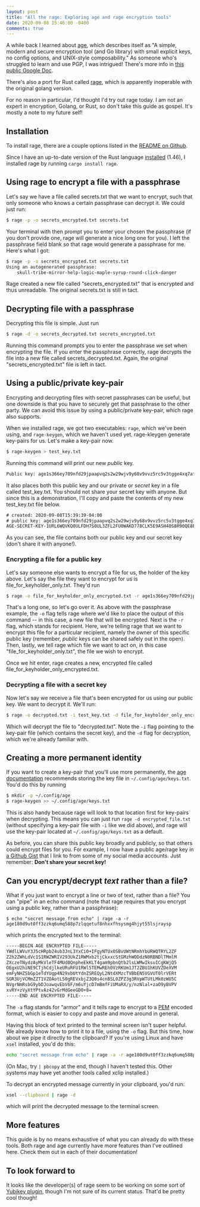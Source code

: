```yaml
---
layout: post
title: "All the rage: Exploring age and rage encryption tools"
date: 2020-09-08 15:46:00 -0400
comments: true
---
```


A while back I learned about [age](https://github.com/FiloSottile/age), which describes itself as "A simple, modern and secure encryption tool (and Go library) with small explicit keys, no config options, and UNIX-style composability." As someone who's struggled to learn and use PGP, I was intrigued! There's more info in [this public Google Doc](https://docs.google.com/document/d/11yHom20CrsuX8KQJXBBw04s80Unjv8zCg_A7sPAX_9Y/preview). 

There's also a port for Rust called [rage](https://github.com/str4d/rage), which is apparently inoperable with the original golang version. 

For no reason in particular, I'd thought I'd try out rage today. I am not an expert in encryption, Golang, or Rust, so don't take this guide as gospel. It's mostly a note to my future self!

## Installation

To install rage, there are a couple options listed in the [README on Github](https://github.com/str4d/rage#installation).

Since I have an up-to-date version of the Rust language [installed](https://www.rust-lang.org/tools/install) (1.46), I installed rage by running `cargo install rage`. 

## Using rage to encrypt a file with a passphrase 

Let's say we have a file called secrets.txt that we want to encrypt, such that only someone who knows a certain passphrase can decrypt it. We could just run:

```bash
$ rage -p -o secrets_encrypted.txt secrets.txt
```

Your terminal with then prompt you to enter your chosen the passphrase (if you don't provide one, rage will generate a nice long one for you). I left the passphrase field blank so that rage would generate a passphrase for me. Here's what I got:

```bash
$ rage -p -o secrets_encrypted.txt secrets.txt 
Using an autogenerated passphrase:
    skull-tribe-mirror-help-logic-maple-syrup-round-click-danger
```

Rage created a new file called "secrets_encrypted.txt" that is encrypted and thus unreadable. The original secrets.txt is still in tact. 

## Decrypting file with a passphrase

Decrypting this file is simple. Just run 

```bash
$ rage -d -o secrets_decrypted.txt secrets_encrypted.txt 
```

Running this command prompts you to enter the passphrase we set when encrypting the file. If you enter the passphrase correctly, rage decrypts the file into a new file called secrets_decrypted.txt. Again, the original "secrets_encrypted.txt" file is left in tact.

## Using a public/private key-pair

Encrypting and decrypting files with secret passphrases can be useful, but one downside is that you have to securely get that passphrase to the other party. We can avoid this issue by using a public/private key-pair, which rage also supports. 

When we installed rage, we got two executables: `rage`, which we've been using, and `rage-keygen`, which we haven't used yet. rage-kleygen generate key-pairs for us. Let's make a key-pair now.

```bash
$ rage-keygen > test_key.txt
```

Running this command will print our new _public_ key. 

```txt
Public key: age1s366ey709nfd29jpaapvq2s2w29wjv9y68v9vvz5rc5v3tgge4xq7afnej
```

It also places both this public key and our private or _secret_ key in a file called test_key.txt. You should not share your secret key with anyone. But since this is a demonstration, I'll copy and paste the contents of my new test_key.txt file below.

```txt
# created: 2020-09-08T15:39:39-04:00                                                                     
# public key: age1s366ey709nfd29jpaapvq2s2w29wjv9y68v9vvz5rc5v3tgge4xq7afnej                                         
AGE-SECRET-KEY-1URL6WQVKQ0ULFDH7S0UL3ZFL2FU0WAKD778CLK5E9ASH40S8R90QE8E20V
```

As you can see, the file contains both our public key and our secret key (don't share it with anyone!).

### Encrypting a file for a public key 

Let's say someone else wants to encrypt a file for us, the holder of the key above. Let's say the file they want to encrypt for us is file_for_keyholder_only.txt. They'd run 

```bash
$ rage -o file_for_keyholder_only_encrypted.txt -r age1s366ey709nfd29jpaapvq2s2w29wjv9y68v9vvz5rc5v3tgge4xq7afnej file_for_keyholder_only.txt
```

That's a long one, so let's go over it. As above with the passphrase example, the `-o` flag tells rage where we'd like to place the output of this command -- in this case, a new file that will be encrypted. Next is the `-r` flag, which stands for recipient. Here, we're telling rage that we want to encrypt this file for a particular recipient, namely the owner of this specific public key (remember, _public_ keys can be shared safely out in the open). Then, lastly, we tell rage which file we want to act on, in this case "file_for_keyholder_only.txt", the file we wish to encrypt.

Once we hit enter, rage creates a new, encrypted file called file_for_keyholder_only_encrypted.txt. 

### Decrypting a file with a secret key

Now let's say we receive a file that's been encrypted for us using our public key. We want to decrypt it. We'll run:

```bash
$ rage -o decrypted.txt -i test_key.txt -d file_for_keyholder_only_encrypted.txt
```

Which will decrypt the file to "decrypted.txt". Note the `-i` flag pointing to the key-pair file (which contains the secret key), and the `-d` flag for decryption, which we're already familiar with. 

## Creating a more permanent identity 

If you want to create a key-pair that you'll use more permanently, the [age documentation](https://docs.google.com/document/d/11yHom20CrsuX8KQJXBBw04s80Unjv8zCg_A7sPAX_9Y/preview) recommends storing the key file in `~/.config/age/keys.txt`. You'd do this by running 

```bash
$ mkdir -p ~/.config/age
$ rage-keygen >> ~/.config/age/keys.txt
```

This is also handy because rage will look to that location first for key-pairs when decrypting. This means you can just run `rage -d encrypted_file.txt` (without specifying a key-pair file with `-i` like we did above), and rage will use the key-pair located at `~/.config/age/keys.txt` as a default.

As before, you can share this public key broadly and publicly, so that others could encrypt files for you. For example, I now have a public age/rage key in [a Github Gist](https://gist.github.com/sts10/4a4e01021b3a5ad42e9b73e0abd7b7e3) that I link to from some of my social media accounts. Just remember: **Don't share your secret key!**

## Can you encrypt/decrypt _text_ rather than a file?

What if you just want to encrypt a line or two of text, rather than a file? You can "pipe" in an echo command (note that rage requires that you encrypt using a public key, rather than a passphrase):

```
$ echo "secret message from echo" | rage -a -r age180d9ut0ff3zzkq6umq588p7zlqqetuf8nhxxfhsysmg4hjyt55lsjraysp 
```

which prints the encrypted text to the terminal:

```txt
-----BEGIN AGE ENCRYPTED FILE-----
YWdlLWVuY3J5cHRpb24ub3JnL3YxCi0+IFgyNTUxOSBvUWtNRmhYbURWQTRYL2ZF
Z2h2ZWhLdVc1S1RWZWRIV293UkZ1RWMxb2tjCkxxcStGMzhWODdzN0RBNDlTMmlM
ZXczeTNydzAyMkVleTF4MUd0QnpheEkKLT4gam9pbnQtb2lsLWMwIksuICgKWjQ5
OEgxU2hiNE9CTjhCdjlkeURuRFU1RWl5TEMwREh0VzRKUm1JT2ZBU1hKUVZOeXVM
emFyNHZSbGp1eTdYUgp4N29xbUtYdnZSREQyL2NtdXMzcTVBbEN5VGVUT0lrVERt
SGR3UjVCMmZZT1VZOAotLS0gREVxbjZ3Q0s4cnBSL0ZPZ3g3RVpWTUtLMk0zWU5C
NVgrNmRsbG9ybDJoawqvEbV6F/m6uYjcD7mBmfFiUMaRX/y/nzNlal+zaO9yBVPV
xvRY+zVyXtYPtvAz42vGrMdGeeGD0+8=
-----END AGE ENCRYPTED FILE-----
```

The `-a` flag stands for "armor" and it tells rage to encrypt to a [PEM](https://en.wikipedia.org/wiki/Privacy-Enhanced_Mail) encoded format, which is easier to copy and paste and move around in general. 

Having this block of text printed to the terminal screen isn't super helpful. We already know how to print it to a file, using the `-o` flag. But this time, how about we pipe it directly to the clipboard? If you're using Linux and have `xsel` installed, you'd do this:

```bash
echo "secret message from echo" | rage -a -r age180d9ut0ff3zzkq6umq588p7zlqqetuf8nhxxfhsysmg4hjyt55lsjraysp | xsel --clipboard
```

(On Mac, try `| pbcopy` at the end, though I haven't tested this. Other systems may have yet another tools called xclip installed.)

To decrypt an encrypted message currently in your clipboard, you'd run:

```bash
xsel --clipboard | rage -d
```

which will print the decrypted message to the terminal screen.

## More features

This guide is by no means exhaustive of what you can already do with these tools. Both rage and age currently have more features than I've outlined here. Check them out in each of their documentation!

## To look forward to 

It looks like the developer(s) of rage seem to be working on some sort of [Yubikey plugin](https://github.com/str4d/age-plugin-yubikey), though I'm not sure of its current status. That'd be pretty cool though!
